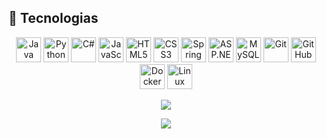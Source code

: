 
## 🧠 Tecnologias
<div align="center">

<!-- Linguagens de programação -->
<img src="https://cdn.jsdelivr.net/gh/devicons/devicon/icons/java/java-original.svg" title="Java" width="40" />
<img src="https://cdn.jsdelivr.net/gh/devicons/devicon/icons/python/python-original.svg" title="Python" width="40" />
<img src="https://cdn.jsdelivr.net/gh/devicons/devicon/icons/csharp/csharp-original.svg" title="C#" width="40" />
<img src="https://cdn.jsdelivr.net/gh/devicons/devicon/icons/javascript/javascript-original.svg" title="JavaScript" width="40" />

<!-- Front-end -->
<img src="https://cdn.jsdelivr.net/gh/devicons/devicon/icons/html5/html5-original.svg" title="HTML5" width="40" />
<img src="https://cdn.jsdelivr.net/gh/devicons/devicon/icons/css3/css3-original.svg" title="CSS3" width="40" />

<!-- Back-end / frameworks -->
<img src="https://cdn.jsdelivr.net/gh/devicons/devicon/icons/spring/spring-original.svg" title="Spring Boot" width="40" />
<img src="https://cdn.jsdelivr.net/gh/devicons/devicon/icons/dot-net/dot-net-original.svg" title="ASP.NET" width="40" />

<!-- Banco de dados -->
<img src="https://cdn.jsdelivr.net/gh/devicons/devicon/icons/mysql/mysql-original.svg" title="MySQL" width="40" />

<!-- DevOps / ferramentas -->
<img src="https://cdn.jsdelivr.net/gh/devicons/devicon/icons/git/git-original.svg" title="Git" width="40" />
<img src="https://cdn.jsdelivr.net/gh/devicons/devicon/icons/github/github-original.svg" title="GitHub" width="40" />
<img src="https://cdn.jsdelivr.net/gh/devicons/devicon/icons/docker/docker-original.svg" title="Docker" width="40" />
<img src="https://cdn.jsdelivr.net/gh/devicons/devicon/icons/linux/linux-original.svg" title="Linux" width="40" />

</div>


<p align="center">
  <img src="https://spotify-recently-played-readme.vercel.app/api?user=zflz2l109x3a9xgk33tz47upj&count=3&width=600" />
</p>

<p align="center">
  <img src="https://github-readme-stats.vercel.app/api/top-langs/?username=carlosvt777&hide=html&layout=compact&theme=default" />
</p>

